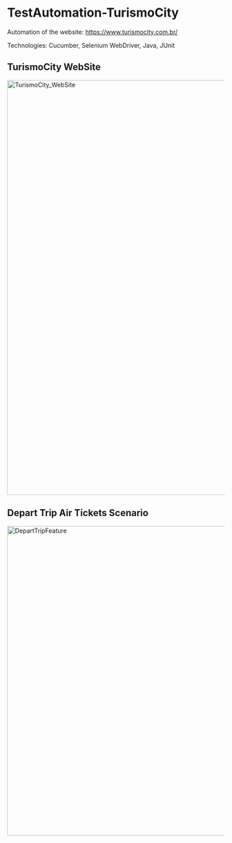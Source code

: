 # TestAutomation-TurismoCity

Automation of the website: https://www.turismocity.com.br/

Technologies: Cucumber, Selenium WebDriver, Java, JUnit

<h2>TurismoCity WebSite</h2>

<img width="958" alt="TurismoCity_WebSite" src="https://user-images.githubusercontent.com/53864826/97244254-e48fc680-17d6-11eb-93b4-802650501716.png">

<h2>Depart Trip Air Tickets Scenario</h2>

<img width="715" alt="DepartTripFeature" src="https://user-images.githubusercontent.com/53864826/97244272-f07b8880-17d6-11eb-93fc-c6eaf360466e.png">




